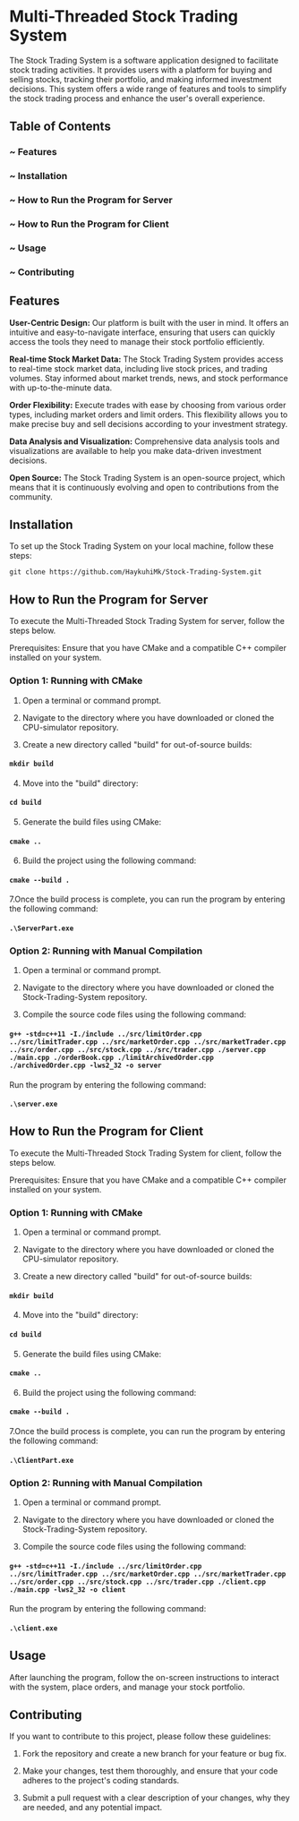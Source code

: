# Multi-Threaded Stock Trading System
The Stock Trading System is a software application designed to facilitate stock trading activities. It provides users with a platform for buying and selling stocks, tracking their portfolio, and making informed investment decisions.
This system offers a wide range of features and tools to simplify the stock trading process and enhance the user's overall experience. 

## Table of Contents

### ~ Features
### ~ Installation
### ~ How to Run the Program for Server
### ~ How to Run the Program for Client
### ~ Usage
### ~ Contributing

## Features
**User-Centric Design:** Our platform is built with the user in mind. It offers an intuitive and easy-to-navigate interface, ensuring that users can quickly access the tools they need to manage their stock portfolio efficiently.

**Real-time Stock Market Data:** The Stock Trading System provides access to real-time stock market data, including live stock prices, and trading volumes. Stay informed about market trends, news, and stock performance with up-to-the-minute data.

**Order Flexibility:** Execute trades with ease by choosing from various order types, including market orders and limit orders. This flexibility allows you to make precise buy and sell decisions according to your investment strategy.

**Data Analysis and Visualization:** Comprehensive data analysis tools and visualizations are available to help you make data-driven investment decisions.

**Open Source:** The Stock Trading System is an open-source project, which means that it is continuously evolving and open to contributions from the community.

## Installation
To set up the Stock Trading System on your local machine, follow these steps:

`git clone https://github.com/HaykuhiMk/Stock-Trading-System.git`

## How to Run the Program for Server
To execute the Multi-Threaded Stock Trading System for server, follow the steps below.

Prerequisites: Ensure that you have CMake and a compatible C++ compiler installed on your system.

### Option 1: Running with CMake 
1. Open a terminal or command prompt.

1. Navigate to the directory where you have downloaded or cloned the CPU-simulator repository.

1. Create a new directory called "build" for out-of-source builds:


#### `mkdir build`

  4. Move into the "build" directory:


#### `cd build`

  5. Generate the build files using CMake:


#### `cmake ..`

6. Build the project using the following command:


#### `cmake --build .`

7.Once the build process is complete, you can run the program by entering the following command:


#### `.\ServerPart.exe`

### Option 2: Running with Manual Compilation
1. Open a terminal or command prompt.

1. Navigate to the directory where you have downloaded or cloned the Stock-Trading-System repository.

1. Compile the source code files using the following command:

#### `g++ -std=c++11 -I./include ../src/limitOrder.cpp ../src/limitTrader.cpp ../src/marketOrder.cpp ../src/marketTrader.cpp ../src/order.cpp ../src/stock.cpp ../src/trader.cpp ./server.cpp ./main.cpp ./orderBook.cpp ./limitArchivedOrder.cpp ./archivedOrder.cpp -lws2_32 -o server`

Run the program by entering the following command:

#### `.\server.exe`

## How to Run the Program for Client
To execute the Multi-Threaded Stock Trading System for client, follow the steps below.

Prerequisites: Ensure that you have CMake and a compatible C++ compiler installed on your system.

### Option 1: Running with CMake 
1. Open a terminal or command prompt.

1. Navigate to the directory where you have downloaded or cloned the CPU-simulator repository.

1. Create a new directory called "build" for out-of-source builds:


#### `mkdir build`

4. Move into the "build" directory:


#### `cd build`

5. Generate the build files using CMake:


#### `cmake ..`

6. Build the project using the following command:


#### `cmake --build .`

7.Once the build process is complete, you can run the program by entering the following command:


#### `.\ClientPart.exe`

### Option 2: Running with Manual Compilation
1. Open a terminal or command prompt.

1. Navigate to the directory where you have downloaded or cloned the Stock-Trading-System repository.

1. Compile the source code files using the following command:

#### `g++ -std=c++11 -I./include ../src/limitOrder.cpp ../src/limitTrader.cpp ../src/marketOrder.cpp ../src/marketTrader.cpp ../src/order.cpp ../src/stock.cpp ../src/trader.cpp ./client.cpp ./main.cpp -lws2_32 -o client`

Run the program by entering the following command:

#### `.\client.exe`

## Usage

After launching the program, follow the on-screen instructions to interact with the system, place orders, and manage your stock portfolio.

## Contributing
If you want to contribute to this project, please follow these guidelines:

1. Fork the repository and create a new branch for your feature or bug fix.

1. Make your changes, test them thoroughly, and ensure that your code adheres to the project's coding standards.

1. Submit a pull request with a clear description of your changes, why they are needed, and any potential impact.
